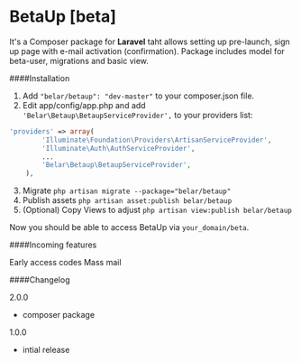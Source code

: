 BetaUp [beta]
=======

It's a Composer package for **Laravel** taht allows setting up pre-launch, sign up page with e-mail activation (confirmation). Package includes model for beta-user, migrations and basic view.

####Installation
1. Add `"belar/betaup": "dev-master"` to your composer.json file.
2. Edit app/config/app.php and add `'Belar\Betaup\BetaupServiceProvider',` to your providers list:
```php
'providers' => array(
		'Illuminate\Foundation\Providers\ArtisanServiceProvider',
		'Illuminate\Auth\AuthServiceProvider',
		...
		'Belar\Betaup\BetaupServiceProvider',
	),
```
3. Migrate `php artisan migrate --package="belar/betaup"`
4. Publish assets `php artisan asset:publish belar/betaup`
5. (Optional) Copy Views to adjust `php artisan view:publish belar/betaup`

Now you should be able to access BetaUp via `your_domain/beta`.

####Incoming features

Early access codes
Mass mail

####Changelog

2.0.0  
- composer package

1.0.0  
- intial release 

